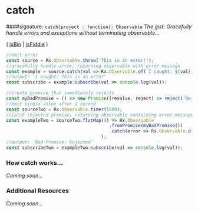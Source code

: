 # catch

####signature: `catch(project : function): Observable`
*The gist: Gracefully handle errors and exceptions without terminating observable...*

( [jsBin](http://jsbin.com/litesodute/1/edit?js,console) | [jsFiddle](https://jsfiddle.net/ukec2y4p/) )

```js
//emit error
const source = Rx.Observable.throw('This is an error!');
//gracefully handle error, returning observable with error message
const example = source.catch(val => Rx.Observable.of(`I caught: ${val}`));
//output: 'I caught: This is an error'
const subscribe = example.subscribe(val => console.log(val));

//create promise that immediately rejects
const myBadPromise = () => new Promise((resolve, reject) => reject('Rejected!'));
//emit single value after 1 second
const sourceTwo = Rx.Observable.timer(1000);
//catch rejected promise, returning observable containing error message
const exampleTwo = sourceTwo.flatMap(() => Rx.Observable
                                       .fromPromise(myBadPromise())
                                       .catch(error => Rx.Observable.of(`Bad Promise: ${error}`))
                                    );
//output: 'Bad Promise: Rejected'
const subscribeTwo = exampleTwo.subscribe(val => console.log(val));
```

### How catch works...
*Coming soon...*


### Additional Resources
*Coming soon...*